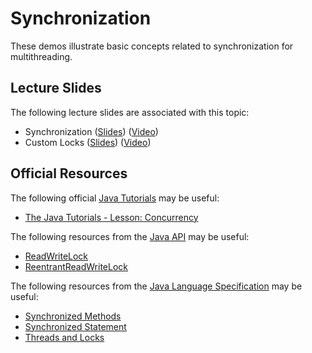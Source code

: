 Synchronization
=================================================

These demos illustrate basic concepts related to synchronization for multithreading.

## Lecture Slides ##

The following lecture slides are associated with this topic:

- Synchronization ([Slides](/)) ([Video](https://drive.google.com/file/d/1XGxlAjAP10M77GLTy7mRquS6Miy9PTkh/view?usp=sharing))
- Custom Locks ([Slides](/)) ([Video](https://drive.google.com/file/d/1M9bd401kt3RkjjcFw8jI92hMbhW4CtQP/view?usp=sharing))

## Official Resources ##

The following official [Java Tutorials](http://docs.oracle.com/javase/tutorial/index.html) may be useful:

- [The Java Tutorials - Lesson: Concurrency](https://docs.oracle.com/javase/tutorial/essential/concurrency/index.html)

The following resources from the [Java API](https://www.cs.usfca.edu/~cs212/javadoc/api/) may be useful:

- [ReadWriteLock](https://www.cs.usfca.edu/~cs212/javadoc/api/java.base/java/util/concurrent/locks/ReadWriteLock.html)
- [ReentrantReadWriteLock](https://www.cs.usfca.edu/~cs212/javadoc/api/java.base/java/util/concurrent/locks/ReentrantReadWriteLock.html)

The following resources from the [Java Language Specification](https://docs.oracle.com/javase/specs/jls/se16/html/index.html) may be useful:

- [Synchronized Methods](https://docs.oracle.com/javase/specs/jls/se16/html/jls-8.html#jls-8.4.3.6)
- [Synchronized Statement](https://docs.oracle.com/javase/specs/jls/se16/html/jls-14.html#jls-14.19)
- [Threads and Locks](https://docs.oracle.com/javase/specs/jls/se16/html/jls-17.html)
